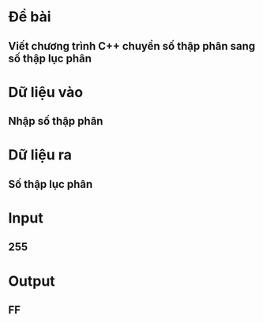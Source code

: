 # Đề bài
## Viết chương trình C++ chuyển số thập phân sang số thập lục phân
# Dữ liệu vào
## Nhập số thập phân
# Dữ liệu ra
## Số thập lục phân
# Input
## 255
# Output
## FF 
